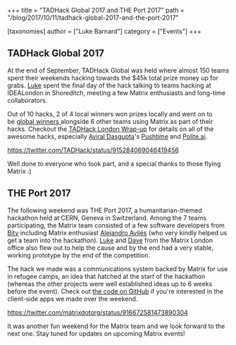 +++
title = "TADHack Global 2017 and THE Port 2017"
path = "/blog/2017/10/11/tadhack-global-2017-and-the-port-2017"

[taxonomies]
author = ["Luke Barnard"]
category = ["Events"]
+++

## TADHack Global 2017

At the end of September, TADHack Global was held where almost 150 teams spent their weekends hacking towards the $45k total prize money up for grabs. <a href="https://matrix.to/#/@lb:ldbco.de">Luke</a> spent the final day of the hack talking to teams hacking at IDEALondon in Shoreditch, meeting a few Matrix enthusiasts and long-time collaborators.

Out of 10 hacks, 2 of 4 local winners won prizes locally and went on to be <a href="http://blog.tadhack.com/2017/10/02/tadhack-global-2017-winners/">global winners </a>alongside 6 other teams using Matrix as part of their hacks. Checkout the <a href="http://blog.tadhack.com/2017/10/03/tadhack-london-2017/">TADHack London Wrap-up</a> for details on all of the awesome hacks, especially <a href="https://github.com/aviraldg">Aviral Dasgupta</a>'s <a href="https://www.youtube.com/watch?v=lOmhgSNS_6E&feature=youtu.be">Pushtime</a> and <a href="https://youtu.be/qOYdDyRlDNE" target="_blank">Polite.ai</a>.

<https://twitter.com/TADHack/status/915284069046419456>

Well done to everyone who took part, and a special thanks to those flying Matrix :)

## THE Port 2017

The following weekend was THE Port 2017, a humanitarian-themed hackathon held at CERN, Geneva in Switzerland. Among the 7 teams participating, the Matrix team consisted of a few software developers from <a href="https://bity.com">Bity</a> including Matrix enthusiast <a href="https://github.com/OmeGak">Alejandro Avilés</a> (who very kindly helped us get a team into the hackathon). <a href="https://matrix.to/#/@lb:ldbco.de">Luke</a> and <a href="https://matrix.to/#/@dbkr:matrix.org">Dave</a> from the Matrix London office also flew out to help the cause and by the end had a very stable, working prototype by the end of the competition.

The hack we made was a communications system backed by Matrix for use in refugee camps, an idea that hatched at the start of the hackathon (whereas the other projects were well established ideas up to 6 weeks before the event). Check out <a href="https://github.com/theport2017-matrix">the code on GitHub</a> if you're interested in the client-side apps we made over the weekend.

<https://twitter.com/matrixdotorg/status/916672581473890304>

It was another fun weekend for the Matrix team and we look forward to the next one. Stay tuned for updates on upcoming Matrix events!
